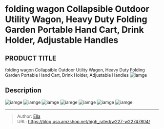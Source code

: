 # folding wagon Collapsible Outdoor Utility Wagon, Heavy Duty Folding Garden Portable Hand Cart, Drink Holder, Adjustable Handles


## PRODUCT TITLE 

folding wagon Collapsible Outdoor Utility Wagon, Heavy Duty Folding Garden Portable Hand Cart, Drink Holder, Adjustable Handles
![iamge](https://b2bfiles1.gigab2b.cn/image/wkseller/121/20220718_f077f25e747c16da1be7dd848a5e097f.jpg)

## Description












![iamge](https://b2bfiles1.gigab2b.cn/image/wkseller/121/20220720_b214c552f4d960b9ee214215e6866c36.jpg)
![iamge](https://b2bfiles1.gigab2b.cn/image/wkseller/121/20220718_32eaf1f6fb181676134fd11a3b5944aa.jpg)
![iamge](https://b2bfiles1.gigab2b.cn/image/wkseller/121/20220720_f9eca1cc7860e7866d76be83c95ac287.jpg)
![iamge](https://b2bfiles1.gigab2b.cn/image/wkseller/121/20220718_6a13417a6ed9f545d8f74abbcc0d0fdf.jpg)
![iamge](https://b2bfiles1.gigab2b.cn/image/wkseller/121/20220720_e9c2e8072b2655afb5c6c1461c7b9f22.jpg)
![iamge](https://b2bfiles1.gigab2b.cn/image/wkseller/121/20220720_c019fd824268e75a792ff04c66e2cc18.jpg)
![iamge](https://b2bfiles1.gigab2b.cn/image/wkseller/121/20220720_2f066eb9f00c505369f4d847319375fb.jpg)


---

> Author: [Ella](https://blog.usa.amzshop.net/)  
> URL: https://blog.usa.amzshop.net/high_rated/w227-w22747804/  

